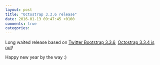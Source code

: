 ```yaml
---
layout: post
title: "Octostrap 3.3.6 release"
date: 2016-01-13 09:47:45 +0100
comments: true
categories: 
---
```


Long waited release based on [Twitter Bootstrap 3.3.6](https://blog.getbootstrap.com/2015/11/24/bootstrap-3-3-6-released/),
[Octostrap 3.3.4 is out](https://github.com/kAworu/octostrap3/releases/tag/v3.3.6)!

Happy new year by the way :)
